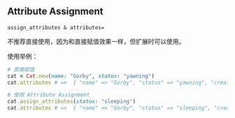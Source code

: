 ## Attribute Assignment

```
assign_attributes & attributes=
```

不推荐直接使用，因为和直接赋值效果一样，但扩展时可以使用。

使用举例：

```ruby
# 直接赋值
cat = Cat.new(name: "Gorby", status: "yawning")
cat.attributes # =>  { "name" => "Gorby", "status" => "yawning", "created_at" => nil, "updated_at" => nil}

# 使用 Attribute Assignment
cat.assign_attributes(status: "sleeping")
cat.attributes # =>  { "name" => "Gorby", "status" => "sleeping", "created_at" => nil, "updated_at" => nil }
```
